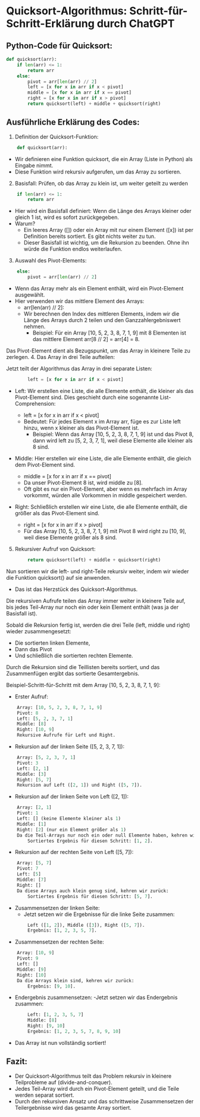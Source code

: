 # Quicksort-Algorithmus: Schritt-für-Schritt-Erklärung durch ChatGPT

## Python-Code für Quicksort:

```python
def quicksort(arr):
    if len(arr) <= 1:
        return arr
    else:
        pivot = arr[len(arr) // 2]
        left = [x for x in arr if x < pivot]
        middle = [x for x in arr if x == pivot]
        right = [x for x in arr if x > pivot]
        return quicksort(left) + middle + quicksort(right)
```

## Ausführliche Erklärung des Codes:
1. Definition der Quicksort-Funktion:

````python
    def quicksort(arr):
````
- Wir definieren eine Funktion quicksort, die ein Array (Liste in Python) als Eingabe nimmt.
- Diese Funktion wird rekursiv aufgerufen, um das Array zu sortieren.

2. Basisfall: Prüfen, ob das Array zu klein ist, um weiter geteilt zu werden

````python
    if len(arr) <= 1:
        return arr
````

- Hier wird ein Basisfall definiert: Wenn die Länge des Arrays kleiner oder gleich 1 ist, wird es sofort zurückgegeben. 
- Warum?
  - Ein leeres Array ([]) oder ein Array mit nur einem Element ([x]) ist per Definition bereits sortiert. Es gibt nichts weiter zu tun.
  - Dieser Basisfall ist wichtig, um die Rekursion zu beenden. Ohne ihn würde die Funktion endlos weiterlaufen.

3. Auswahl des Pivot-Elements:

````python
    else:
        pivot = arr[len(arr) // 2]
````

- Wenn das Array mehr als ein Element enthält, wird ein Pivot-Element ausgewählt. 
- Hier verwenden wir das mittlere Element des Arrays:
  - arr[len(arr) // 2]: 
  - Wir berechnen den Index des mittleren Elements, indem wir die Länge des Arrays durch 2 teilen und den Ganzzahlergebniswert nehmen.
    - Beispiel: Für ein Array [10, 5, 2, 3, 8, 7, 1, 9] mit 8 Elementen ist das mittlere Element arr[8 // 2] = arr[4] = 8.

Das Pivot-Element dient als Bezugspunkt, um das Array in kleinere Teile zu zerlegen.
4. Das Array in drei Teile aufteilen:

Jetzt teilt der Algorithmus das Array in drei separate Listen:

````python
        left = [x for x in arr if x < pivot]
````

- Left: Wir erstellen eine Liste, die alle Elemente enthält, die kleiner als das Pivot-Element sind. Dies geschieht durch eine sogenannte List-Comprehension:
    - left = [x for x in arr if x < pivot] 
    - Bedeutet: Für jedes Element x im Array arr, füge es zur Liste left hinzu, wenn x kleiner als das Pivot-Element ist.
      - Beispiel: Wenn das Array [10, 5, 2, 3, 8, 7, 1, 9] ist und das Pivot 8, dann wird left zu [5, 2, 3, 7, 1], weil diese Elemente alle kleiner als 8 sind.

- Middle: Hier erstellen wir eine Liste, die alle Elemente enthält, die gleich dem Pivot-Element sind.
  - middle = [x for x in arr if x == pivot]
  - Da unser Pivot-Element 8 ist, wird middle zu [8].
  - Oft gibt es nur ein Pivot-Element, aber wenn es mehrfach im Array vorkommt, würden alle Vorkommen in middle gespeichert werden.

- Right: Schließlich erstellen wir eine Liste, die alle Elemente enthält, die größer als das Pivot-Element sind.
    - right = [x for x in arr if x > pivot]
    - Für das Array [10, 5, 2, 3, 8, 7, 1, 9] mit Pivot 8 wird right zu [10, 9], weil diese Elemente größer als 8 sind.

5. Rekursiver Aufruf von Quicksort:

````python
        return quicksort(left) + middle + quicksort(right)
````

Nun sortieren wir die left- und right-Teile rekursiv weiter, indem wir wieder die Funktion quicksort() auf sie anwenden. 
  - Das ist das Herzstück des Quicksort-Algorithmus.

Die rekursiven Aufrufe teilen das Array immer weiter in kleinere Teile auf, bis jedes Teil-Array nur noch ein oder kein Element enthält 
(was ja der Basisfall ist).

  
Sobald die Rekursion fertig ist, werden die drei Teile (left, middle und right) wieder zusammengesetzt:
- Die sortierten linken Elemente, 
- Dann das Pivot 
- Und schließlich die sortierten rechten Elemente.

Durch die Rekursion sind die Teillisten bereits sortiert, und das Zusammenfügen ergibt das sortierte Gesamtergebnis.

Beispiel-Schritt-für-Schritt mit dem Array [10, 5, 2, 3, 8, 7, 1, 9]:
- Erster Aufruf:

```python
    Array: [10, 5, 2, 3, 8, 7, 1, 9]
    Pivot: 8
    Left: [5, 2, 3, 7, 1]
    Middle: [8]
    Right: [10, 9]
    Rekursive Aufrufe für Left und Right.
````

- Rekursion auf der linken Seite ([5, 2, 3, 7, 1]):
````python
    Array: [5, 2, 3, 7, 1]
    Pivot: 3
    Left: [2, 1]
    Middle: [3]
    Right: [5, 7]
    Rekursion auf Left ([2, 1]) und Right ([5, 7]).
````

- Rekursion auf der linken Seite von Left ([2, 1]):

````python
    Array: [2, 1]
    Pivot: 1
    Left: [] (keine Elemente kleiner als 1)
    Middle: [1]
    Right: [2] (nur ein Element größer als 1)
    Da die Teil-Arrays nur noch ein oder null Elemente haben, kehren wir hier zurück:
        Sortiertes Ergebnis für diesen Schritt: [1, 2].
````

- Rekursion auf der rechten Seite von Left ([5, 7]):

````python
    Array: [5, 7]
    Pivot: 7
    Left: [5]
    Middle: [7]
    Right: []
    Da diese Arrays auch klein genug sind, kehren wir zurück:
        Sortiertes Ergebnis für diesen Schritt: [5, 7].
````

- Zusammensetzen der linken Seite:
    - Jetzt setzen wir die Ergebnisse für die linke Seite zusammen:
  
````python
        Left ([1, 2]), Middle ([3]), Right ([5, 7]).
        Ergebnis: [1, 2, 3, 5, 7].
````

- Zusammensetzen der rechten Seite:

````python
    Array: [10, 9]
    Pivot: 9
    Left: []
    Middle: [9]
    Right: [10]
    Da die Arrays klein sind, kehren wir zurück:
        Ergebnis: [9, 10].
````

- Endergebnis zusammensetzen:
    -Jetzt setzen wir das Endergebnis zusammen:

````python
        Left: [1, 2, 3, 5, 7]
        Middle: [8]
        Right: [9, 10]
        Ergebnis: [1, 2, 3, 5, 7, 8, 9, 10]
````

- Das Array ist nun vollständig sortiert!

## Fazit:

- Der Quicksort-Algorithmus teilt das Problem rekursiv in kleinere Teilprobleme auf (divide-and-conquer).
- Jedes Teil-Array wird durch ein Pivot-Element geteilt, und die Teile werden separat sortiert.
- Durch den rekursiven Ansatz und das schrittweise Zusammensetzen der Teilergebnisse wird das gesamte Array sortiert.